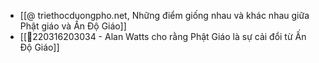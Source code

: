 - [[@ triethocduongpho.net, Những điểm giống nhau và khác nhau giữa Phật giáo và Ấn Độ Giáo]]
- [[💬220316203034 - Alan Watts cho rằng Phật Giáo là sự cải đổi từ Ấn Độ Giáo]]
